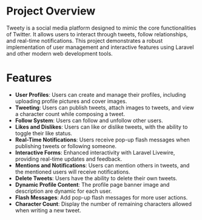 

# Project Overview

Tweety is a social media platform designed to mimic the core functionalities of Twitter. It allows users to interact through tweets, follow relationships, and real-time notifications. This project demonstrates a robust implementation of user management and interactive features using Laravel and other modern web development tools.

# Features

- **User Profiles**: Users can create and manage their profiles, including uploading profile pictures and cover images.
- **Tweeting**: Users can publish tweets, attach images to tweets, and view a character count while composing a tweet.
- **Follow System**: Users can follow and unfollow other users.
- **Likes and Dislikes**: Users can like or dislike tweets, with the ability to toggle their like status.
- **Real-Time Notifications**: Users receive pop-up flash messages when publishing tweets or following someone.
- **Interactive Forms**: Enhanced interactivity with Laravel Livewire, providing real-time updates and feedback.
- **Mentions and Notifications**: Users can mention others in tweets, and the mentioned users will receive notifications.
- **Delete Tweets**: Users have the ability to delete their own tweets.
- **Dynamic Profile Content**: The profile page banner image and description are dynamic for each user.
- **Flash Messages**: Add pop-up flash messages for more user actions.
- **Character Count**: Display the number of remaining characters allowed when writing a new tweet.



